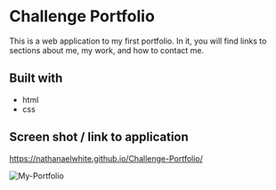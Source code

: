 # Challenge Portfolio

This is a web application to my first portfolio. In it, you will find links to sections about me, my work, and how to contact me.

## Built with 
- html
- css

## Screen shot / link to application

https://nathanaelwhite.github.io/Challenge-Portfolio/

![My-Portfolio](https://user-images.githubusercontent.com/77940998/113516550-78ad4900-9540-11eb-9b44-319025d15589.png)
